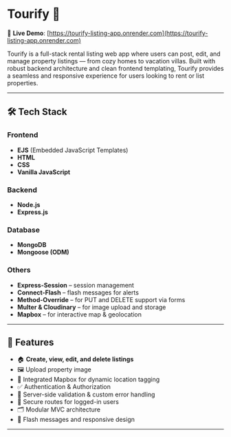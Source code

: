 # Tourify 🏡

🔗 **Live Demo**: [https://tourify-listing-app.onrender.com](https://tourify-listing-app.onrender.com)

Tourify is a full-stack rental listing web app where users can post, edit, and manage property listings — from cozy homes to vacation villas. Built with robust backend architecture and clean frontend templating, Tourify provides a seamless and responsive experience for users looking to rent or list properties.

---

## 🛠️ Tech Stack

### Frontend
- **EJS** (Embedded JavaScript Templates)
- **HTML**
- **CSS**
- **Vanilla JavaScript**

### Backend
- **Node.js**
- **Express.js**

### Database
- **MongoDB**
- **Mongoose (ODM)**

### Others
- **Express-Session** – session management
- **Connect-Flash** – flash messages for alerts
- **Method-Override** – for PUT and DELETE support via forms
- **Multer & Cloudinary** – for image upload and storage
- **Mapbox** – for interactive map & geolocation

---

## 🌟 Features

- 🏠 **Create, view, edit, and delete listings**
- 🖼️ Upload property image
- 📍 Integrated Mapbox for dynamic location tagging
- ✅ Authentication & Authorization
- 🧾 Server-side validation & custom error handling
- 🔐 Secure routes for logged-in users
- 🗂️ Modular MVC architecture
- 🎨 Flash messages and responsive design

---
